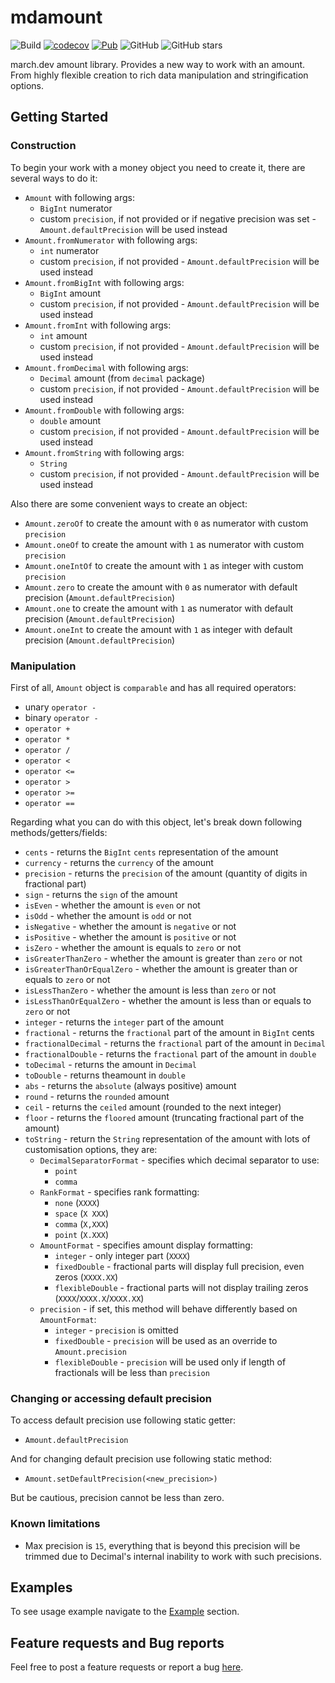 # mdamount

![Build](https://github.com/marchdev-tk/mdamount/workflows/build/badge.svg)
[![codecov](https://codecov.io/gh/marchdev-tk/mdamount/branch/master/graph/badge.svg)](https://codecov.io/gh/marchdev-tk/mdamount)
[![Pub](https://img.shields.io/pub/v/mdamount.svg)](https://pub.dartlang.org/packages/mdamount)
![GitHub](https://img.shields.io/github/license/marchdev-tk/mdamount)
![GitHub stars](https://img.shields.io/github/stars/marchdev-tk/mdamount?style=social)

march.dev amount library. Provides a new way to work with an amount. From highly flexible creation to rich data manipulation and stringification options.

## Getting Started

### Construction

To begin your work with a money object you need to create it, there are several ways to do it:

  * `Amount` with following args:
    * `BigInt` numerator
    * custom `precision`, if not provided or if negative precision was set - `Amount.defaultPrecision` will be used instead
  * `Amount.fromNumerator` with following args:
    * `int` numerator
    * custom `precision`, if not provided - `Amount.defaultPrecision` will be used instead
  * `Amount.fromBigInt` with following args:
    * `BigInt` amount
    * custom `precision`, if not provided - `Amount.defaultPrecision` will be used instead
  * `Amount.fromInt` with following args:
    * `int` amount
    * custom `precision`, if not provided - `Amount.defaultPrecision` will be used instead
  * `Amount.fromDecimal` with following args:
    * `Decimal` amount (from `decimal` package)
    * custom `precision`, if not provided - `Amount.defaultPrecision` will be used instead
  * `Amount.fromDouble` with following args:
    * `double` amount
    * custom `precision`, if not provided - `Amount.defaultPrecision` will be used instead
  * `Amount.fromString` with following args:
    * `String`
    * custom `precision`, if not provided - `Amount.defaultPrecision` will be used instead

Also there are some convenient ways to create an object:

  * `Amount.zeroOf` to create the amount with `0` as numerator with custom `precision`
  * `Amount.oneOf` to create the amount with `1` as numerator with custom `precision`
  * `Amount.oneIntOf` to create the amount with `1` as integer with custom `precision`
  * `Amount.zero` to create the amount with `0` as numerator with default precision (`Amount.defaultPrecision`)
  * `Amount.one` to create the amount with `1` as numerator with default precision (`Amount.defaultPrecision`)
  * `Amount.oneInt` to create the amount with `1` as integer with default precision (`Amount.defaultPrecision`)

### Manipulation

First of all, `Amount` object is `comparable` and has all required operators:
  * unary `operator -`
  * binary `operator -`
  * `operator +`
  * `operator *`
  * `operator /`
  * `operator <`
  * `operator <=`
  * `operator >`
  * `operator >=`
  * `operator ==`

Regarding what you can do with this object, let's break down following methods/getters/fields:
  
  * `cents` - returns the `BigInt` `cents` representation of the amount 
  * `currency` - returns the `currency` of the amount
  * `precision` - returns the `precision` of the amount (quantity of digits in fractional part)
  * `sign` - returns the `sign` of the amount
  * `isEven` - whether the amount is `even` or not
  * `isOdd` - whether the amount is `odd` or not
  * `isNegative` - whether the amount is `negative` or not
  * `isPositive` - whether the amount is `positive` or not
  * `isZero` - whether the amount is equals to `zero` or not
  * `isGreaterThanZero` - whether the amount is greater than `zero` or not
  * `isGreaterThanOrEqualZero` - whether the amount is greater than or equals to `zero` or not
  * `isLessThanZero` - whether the amount is less than `zero` or not
  * `isLessThanOrEqualZero` - whether the amount is less than or equals to `zero` or not
  * `integer` - returns the `integer` part of the amount
  * `fractional` - returns the `fractional` part of the amount in `BigInt` cents
  * `fractionalDecimal` - returns the `fractional` part of the amount in `Decimal`
  * `fractionalDouble` - returns the `fractional` part of the amount in `double`
  * `toDecimal` - returns the amount in `Decimal`
  * `toDouble` - returns theamount in `double`
  * `abs` - returns the `absolute` (always positive) amount
  * `round` - returns the `rounded` amount
  * `ceil` - returns the `ceiled` amount (rounded to the next integer)
  * `floor` - returns the `floored` amount (truncating fractional part of the amount)
  * `toString` - return the `String` representation of the amount with lots of customisation options, they are:
    * `DecimalSeparatorFormat` - specifies which decimal separator to use:
      * `point`
      * `comma` 
    * `RankFormat` - specifies rank formatting:
      * `none` (`XXXX`)
      * `space` (`X XXX`)
      * `comma` (`X,XXX`)
      * `point` (`X.XXX`)
    * `AmountFormat` - specifies amount display formatting:
      * `integer` - only integer part (`XXXX`)
      * `fixedDouble` - fractional parts will display full precision, even zeros (`XXXX.XX`)
      * `flexibleDouble` - fractional parts will not display trailing zeros (`XXXX`/`XXXX.X`/`XXXX.XX`)
    * `precision` - if set, this method will behave differently based on `AmountFormat`:
      * `integer` - `precision` is omitted
      * `fixedDouble` - `precision` will be used as an override to `Amount.precision`
      * `flexibleDouble` - `precision` will be used only if length of fractionals will be less than `precision`

### Changing or accessing default precision

To access default precision use following static getter:
  * `Amount.defaultPrecision`

And for changing default precision use following static method:
  * `Amount.setDefaultPrecision(<new_precision>)`

But be cautious, precision cannot be less than zero.

### Known limitations

  * Max precision is `15`, everything that is beyond this precision will be trimmed due to Decimal's internal inability to work with such precisions.

## Examples

To see usage example navigate to the [Example](example/README.md) section.

## Feature requests and Bug reports

Feel free to post a feature requests or report a bug [here](https://github.com/marchdev-tk/mdamount/issues).

